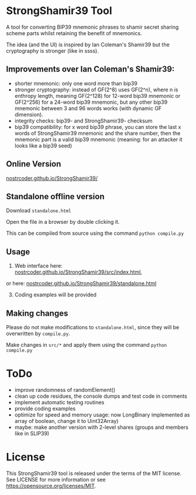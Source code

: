 # StrongShamir39 Tool

A tool for converting BIP39 mnemonic phrases to shamir secret sharing scheme parts whilst retaining the benefit of mnemonics.

The idea (and the UI) is inspired by Ian Coleman's Shamir39 but the cryptography is stronger (like in ssss).

## Improvements over Ian Coleman's Shamir39:
- shorter mnemonic: only one word more than bip39
- stronger cryptography: instead of GF(2^8) uses GF(2^n), where n is enthropy length, meaning GF(2^128) for 12-word bip39 mnemonic or GF(2^256) for a 24-word bip39 mnemonic, but any other bip39 mnemonic between 3 and 96 words works (with dynamic GF dimension).
- integrity checks: bip39- and StrongShamir39- checksum
- bip39 compatibility: for x word bip39 phrase, you can store the last x words of StrongShamir39 mnemonic and the share number, then the mnemonic part is a valid bip39 mnemonic (meaning: for an attacker it looks like a bip39 seed)

## Online Version

[nostrcoder.github.io/StrongShamir39/](https://nostrcoder.github.io/StrongShamir39/)

## Standalone offline version

Download `standalone.html`

Open the file in a browser by double clicking it.

This can be compiled from source using the command `python compile.py`

## Usage

1. Web interface here: [nostrcoder.github.io/StrongShamir39/src/index.html](https://nostrcoder.github.io/StrongShamir39/src/index.html),

or here: [nostrcoder.github.io/StrongShamir39/standalone.html](https://nostrcoder.github.io/StrongShamir39/standalone.html)

3. Coding examples will be provided

## Making changes

Please do not make modifications to `standalone.html`, since they will
be overwritten by `compile.py`.

Make changes in `src/*` and apply them using the command `python compile.py`

# ToDo

- improve randomness of randomElement()
- clean up code residues, the console dumps and test code in comments
- implement automatic testing routines
- provide coding examples
- optimize for speed and memory usage: now LongBinary implemented as array of boolean, change it to Uint32Array)
- maybe: make another version with 2-level shares (groups and members like in SLIP39)

# License

This StrongShamir39 tool is released under the terms of the MIT license. See LICENSE for
more information or see https://opensource.org/licenses/MIT.
